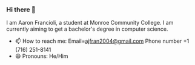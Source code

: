 ### Hi there 👋
I am Aaron Francioli, a student at Monroe Community College. I am currently aiming to get a bachelor's degree in computer science.
- 📫 How to reach me: Email=ajfran2004@gmail.com Phone number +1 (716) 251-8141
- 😄 Pronouns: He/Him
<!--
**AaronError1005/AaronError1005** is a ✨ _special_ ✨ repository because its `README.md` (this file) appears on your GitHub profile.
